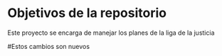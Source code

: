 # Objetivos de la repositorio

Este proyecto se encarga de manejar los planes de la liga de la justicia

#Estos cambios son nuevos

